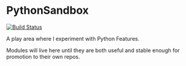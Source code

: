 # PythonSandbox
[![Build Status](https://travis-ci.org/chrisbrake/PythonSandbox.svg?branch=master)](https://travis-ci.org/chrisbrake/PythonSandbox)

A play area where I experiment with Python Features.

Modules will live here until they are both useful and stable enough for promotion to their own repos.
